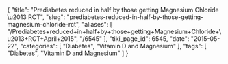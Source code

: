 {
    "title": "Prediabetes reduced in half by those getting Magnesium Chloride \u2013 RCT",
    "slug": "prediabetes-reduced-in-half-by-those-getting-magnesium-chloride-rct",
    "aliases": [
        "/Prediabetes+reduced+in+half+by+those+getting+Magnesium+Chloride+\u2013+RCT+April+2015",
        "/6545"
    ],
    "tiki_page_id": 6545,
    "date": "2015-05-22",
    "categories": [
        "Diabetes",
        "Vitamin D and Magnesium"
    ],
    "tags": [
        "Diabetes",
        "Vitamin D and Magnesium"
    ]
}
